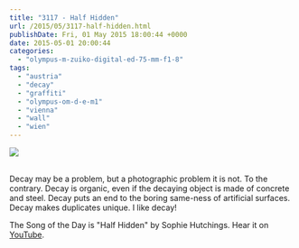 ```yaml
---
title: "3117 - Half Hidden"
url: /2015/05/3117-half-hidden.html
publishDate: Fri, 01 May 2015 18:00:44 +0000
date: 2015-05-01 20:00:44
categories: 
  - "olympus-m-zuiko-digital-ed-75-mm-f1-8"
tags: 
  - "austria"
  - "decay"
  - "graffiti"
  - "olympus-om-d-e-m1"
  - "vienna"
  - "wall"
  - "wien"
---
```

<div class="container">
<div class="center"><a target="_blank" href="https://d25zfm9zpd7gm5.cloudfront.net/1200x1200/2015/20150414_153117_lr.jpg"><img src="https://d25zfm9zpd7gm5.cloudfront.net/0600x0600/2015/20150414_153117_lr.jpg" /></a></div>
</div>
<br />

Decay may be a problem, but a photographic problem it is not. To the contrary. Decay is organic, even if the decaying object is made of concrete and steel. Decay puts an end to the boring same-ness of artificial surfaces. Decay makes duplicates unique. I like decay!

The Song of the Day is "Half Hidden" by Sophie Hutchings. Hear it on <a href="https://www.youtube.com/watch?v=-2PH1kcW6xA" target="_blank">YouTube</a>.
